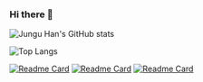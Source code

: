 ### Hi there 👋

<!--
**semicolok/semicolok** is a ✨ _special_ ✨ repository because its `README.md` (this file) appears on your GitHub profile.

Here are some ideas to get you started:

- 🔭 I’m currently working on ...
- 🌱 I’m currently learning ...
- 👯 I’m looking to collaborate on ...
- 🤔 I’m looking for help with ...
- 💬 Ask me about ...
- 📫 How to reach me: ...
- 😄 Pronouns: ...
- ⚡ Fun fact: ...
-->

![Jungu Han's GitHub stats](https://github-readme-stats.vercel.app/api?username=semicolok&show_icons=true&theme=algolia)

![Top Langs](https://github-readme-stats.vercel.app/api/top-langs/?username=semicolok&&theme=algolia&layout=compact&langs_count=8&hide=javascript,css,html)

[![Readme Card](https://github-readme-stats.vercel.app/api/pin/?username=semicolok&repo=parking-lot-manager)](https://github.com/semicolok/parking-lot-manager)
[![Readme Card](https://github-readme-stats.vercel.app/api/pin/?username=semicolok&repo=service-discovery-ex)](https://github.com/semicolok/service-discovery-ex)
[![Readme Card](https://github-readme-stats.vercel.app/api/pin/?username=semicolok&repo=url-shortener)](https://github.com/semicolok/url-shortener)

